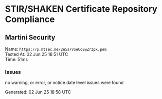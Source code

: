 # STIR/SHAKEN Certificate Repository Compliance

## Martini Security

Name: `https://p.mtsec.me/2e5a/VoeCoSwZrzpx.pem`\
Tested At: 02 Jun 25 18:51 UTC\
Time: 51ms

### Issues

no warning, or error, or notice date level issues were found

Generated: 02 Jun 25 18:58 UTC
